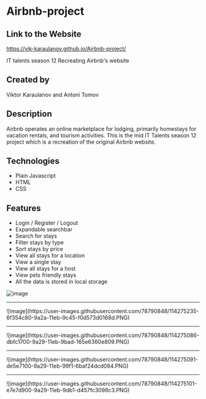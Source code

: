 # Airbnb-project

## Link to the Website
https://vik-karaulanov.github.io/Airbnb-project/

IT talents season 12 Recreating Airbnb's website

## Created by

Viktor Karaulanov and Antoni Tomov

## Description

Airbnb operates an online marketplace for lodging, primarily homestays for vacation rentals, and tourism activities.
This is the mid IT Talents season 12 project which is a recreation of the original Airbnb website.

## Technologies

* Plain Javascript
* HTML
* CSS

## Features

- Login / Register / Logout
- Expandable searchbar
- Search for stays
- Filter stays by type
- Sort stays by price
- View all stays for a location
- View a single stay
- View all stays for a host
- View pets friendly stays
- All the data is stored in local storage

![image](https://user-images.githubusercontent.com/78790848/114275076-d7cff980-9a29-11eb-92b6-626c88a14418.PNG)
<hr />
![image](https://user-images.githubusercontent.com/78790848/114275235-6f354c80-9a2a-11eb-9c45-f0d573d0168d.PNG)
<hr />
![image](https://user-images.githubusercontent.com/78790848/114275086-dbfc1700-9a29-11eb-9bad-165e6360e809.PNG)
<hr />
![image](https://user-images.githubusercontent.com/78790848/114275091-de5e7100-9a29-11eb-99f1-6baf24dcd084.PNG)
<hr />
![image](https://user-images.githubusercontent.com/78790848/114275101-e7e7d900-9a29-11eb-9db1-d457fc3098c3.PNG)
